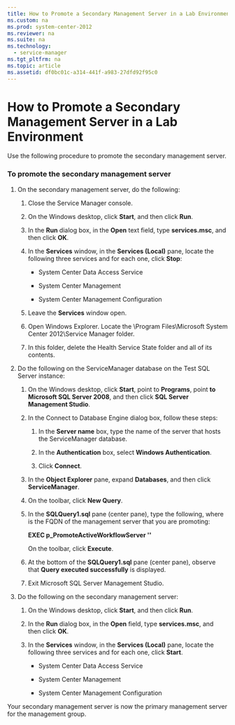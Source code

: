 ```yaml
---
title: How to Promote a Secondary Management Server in a Lab Environment
ms.custom: na
ms.prod: system-center-2012
ms.reviewer: na
ms.suite: na
ms.technology: 
  - service-manager
ms.tgt_pltfrm: na
ms.topic: article
ms.assetid: df0bc01c-a314-441f-a983-27dfd92f95c0
---
```

# How to Promote a Secondary Management Server in a Lab Environment
Use the following procedure to promote the secondary management server.

### To promote the secondary management server

1.  On the secondary management server, do the following:

    1.  Close the Service Manager console.

    2.  On the Windows desktop, click **Start**, and then click **Run**.

    3.  In the **Run** dialog box, in the **Open** text field, type **services.msc**, and then click **OK**.

    4.  In the **Services** window, in the **Services \(Local\)** pane, locate the following three services and for each one, click **Stop**:

        -   System Center Data Access Service

        -   System Center Management

        -   System Center Management Configuration

    5.  Leave the **Services** window open.

    6.  Open Windows Explorer. Locate the \\Program Files\\Microsoft System Center 2012\\Service Manager folder.

    7.  In this folder, delete the Health Service State folder and all of its contents.

2.  Do the following on the ServiceManager database on the Test SQL Server instance:

    1.  On the Windows desktop, click **Start**, point to **Programs**, point **to Microsoft SQL Server 2008**, and then click **SQL Server Management Studio**.

    2.  In the Connect to Database Engine dialog box, follow these steps:

        1.  In the **Server name** box, type the name of the server that hosts the ServiceManager database.

        2.  In the **Authentication** box, select **Windows Authentication**.

        3.  Click **Connect**.

    3.  In the **Object Explorer** pane, expand **Databases**, and then click **ServiceManager**.

    4.  On the toolbar, click **New Query**.

    5.  In the **SQLQuery1.sql** pane \(center pane\), type the following, where <FQDN of your server> is the FQDN of the management server that you are promoting:

        **EXEC p\_PromoteActiveWorkflowServer '<FQDN of your server>'**

        On the toolbar, click **Execute**.

    6.  At the bottom of the **SQLQuery1.sql** pane \(center pane\), observe that **Query executed successfully** is displayed.

    7.  Exit Microsoft SQL Server Management Studio.

3.  Do the following on the secondary management server:

    1.  On the Windows desktop, click **Start**, and then click **Run**.

    2.  In the **Run** dialog box, in the **Open** field, type **services.msc**, and then click **OK**.

    3.  In the **Services** window, in the **Services \(Local\)** pane, locate the following three services and for each one, click **Start**.

        -   System Center Data Access Service

        -   System Center Management

        -   System Center Management Configuration

Your secondary management server is now the primary management server for the management group.


